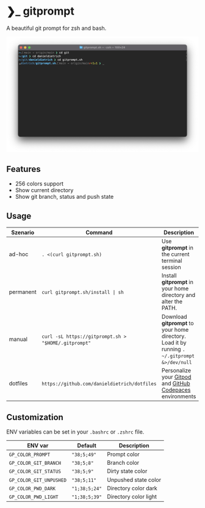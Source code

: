 <!-- markdownlint-disable MD034 -->

# ❯_ gitprompt

A beautiful git prompt for zsh and bash.

![terminal](./docs/img/terminal.webp)

## Features

* 256 colors support
* Show current directory
* Show git branch, status and push state

## Usage

| Szenario  |               Command             |                     Description                   |
| --------- | --------------------------------- | ------------------------------------------------- |
| ad-hoc    | `. <(curl gitprompt.sh)`          | Use **gitprompt** in the current terminal session |
| permanent | `curl gitprompt.sh/install \| sh` | Install **gitprompt** in your home directory and alter the PATH. |
| manual    | `curl -sL https://gitprompt.sh > "$HOME/.gitprompt"` | Download **gitprompt** to your home directory. Load it by running `. ~/.gitprompt &>/dev/null` |
| dotfiles | `https://github.com/danieldietrich/dotfiles` | Personalize your [Gitpod](https://www.gitpod.io/docs/configure/user-settings/dotfiles) and [GitHub Codepaces](https://docs.github.com/en/codespaces/setting-your-user-preferences/personalizing-github-codespaces-for-your-account#dotfiles) environments |

## Customization

ENV variables can be set in your `.bashrc` or `.zshrc` file.

|         ENV var         |     Default    |           Description          |
| ----------------------- | -------------- | ------------------------------ |
| `GP_COLOR_PROMPT`       | `"38;5;49"`    | Prompt color                   |
| `GP_COLOR_GIT_BRANCH`   | `"38;5;8"`     | Branch color                   |
| `GP_COLOR_GIT_STATUS`   | `"38;5;9"`     | Dirty state color              |
| `GP_COLOR_GIT_UNPUSHED` | `"38;5;11"`    | Unpushed state color           |
| `GP_COLOR_PWD_DARK`     | `"1;38;5;24"`  | Directory color dark           |
| `GP_COLOR_PWD_LIGHT`    | `"1;38;5;39"`  | Directory color light          |
